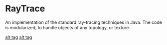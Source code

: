 # RayTrace

An implementation of the standard ray-tracing techniques in Java. The code is modularized, to handle objects of any topology, or texture.

[alt tag](https://raw.githubusercontent.com/rjhunjhunwala/RayTrace/master/FirstRendering.png) 
[alt tag](https://raw.githubusercontent.com/rjhunjhunwala/RayTrace/master/MirroredRendering.png) 